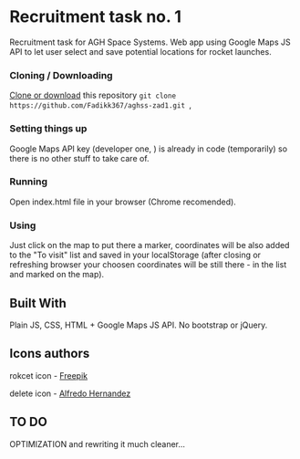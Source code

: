 # Recruitment task no. 1

Recruitment task for AGH Space Systems. Web app using Google Maps JS API to let user select and save potential locations for rocket launches.

### Cloning / Downloading

[Clone or download](https://help.github.com/en/github/creating-cloning-and-archiving-repositories/cloning-a-repository) this repository
`git clone https://github.com/Fadikk367/aghss-zad1.git
`,

### Setting things up

Google Maps API key (developer one, ) is already in code (temporarily) so there is no other stuff to take care of.

### Running

Open index.html file in your browser (Chrome recomended).

### Using

Just click on the map to put there a marker, coordinates will be also added to the "To visit" list and saved in your localStorage (after closing or refreshing browser your choosen coordinates will be still there - in the list and marked on the map).

## Built With

Plain JS, CSS, HTML + Google Maps JS API.
No bootstrap or jQuery.

## Icons authors

rokcet icon - [Freepik](https://www.flaticon.com/authors/freepik)


delete icon - [Alfredo Hernandez](https://www.flaticon.com/authors/alfredo-hernandez) 

## TO DO

OPTIMIZATION and rewriting it much cleaner...
